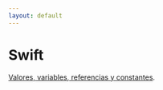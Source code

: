 ```yaml
---
layout: default
---
```


# Swift

[Valores, variables, referencias y constantes](./swift-values-references-constants.html).

